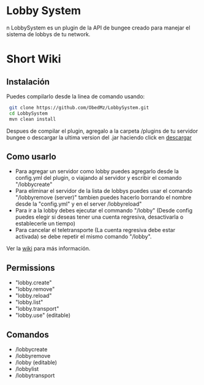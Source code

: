 <h1> Lobby System </h1>
n
LobbySystem es un plugin de la API de bungee creado para manejar el sistema de lobbys de tu network.

# Short Wiki

## Instalación
Puedes compilarlo desde la linea de comando usando:
```bash
 git clone https://github.com/ObedMz/LobbySystem.git
 cd LobbySystem
 mvn clean install
 ```
 Despues de compilar el plugin, agregalo a la carpeta /plugins de tu servidor bungee
o descargar la ultima version del .jar haciendo click en [descargar](https://github.com/ObedMz/LobbySystem/releases/download/2.0-SNAPSHOT/lobbysystem-2.0-SNAPSHOT.jar)



## Como usarlo
- Para agregar un servidor como lobby puedes agregarlo desde la config.yml del plugin, o viajando al servidor y escribir el comando "/lobbycreate"
- Para eliminar el servidor de la lista de lobbys puedes usar el comando "/lobbyremove (server)"
  tambien puedes hacerlo borrando el nombre desde la "config.yml" y en el server /lobbyreload" 
- Para ir a la lobby debes ejecutar el commando "/lobby" (Desde config puedes elegir si deseas tener una cuenta regresiva, desactivarla o establecerle un tiempo)
- Para cancelar el teletransporte (La cuenta regresiva debe estar activada) se debe repetir el mismo comando "/lobby".

Ver la [wiki](https://github.com/ObedMz/LobbySystem/wiki) para más información.

## Permissions
 - "lobby.create"
 - "lobby.remove"
 - "lobby.reload"
 - "lobby.list"
 - "lobby.transport"
 - "lobby.use" (editable)
 
 ## Comandos
 - /lobbycreate
 - /lobbyremove <server>
 - /lobby (editable)
 - /lobbylist
 - /lobbytransport <target> <objetive>
 
